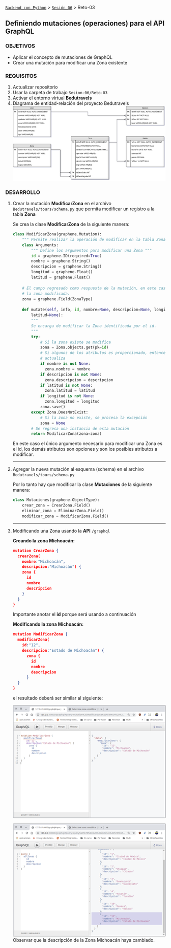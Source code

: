 [`Backend con Python`](../../Readme.md) > [`Sesión 06`](../Readme.md) > Reto-03
## Definiendo mutaciones (operaciones) para el API GraphQL

### OBJETIVOS
- Aplicar el concepto de mutaciones de GraphQL
- Crear una mutación para modificar una Zona existente

### REQUISITOS
1. Actualizar repositorio
1. Usar la carpeta de trabajo `Sesion-06/Reto-03`
1. Activar el entorno virtual __Bedutravels__
1. Diagrama de entidad-relación del proyecto Bedutravels
   ![Diagrama entidad-relación](assets/bedutravels-modelo-er.png)

### DESARROLLO
1. Crear la mutación __ModificarZona__ en el archivo `Bedutravels/tours/schema.py` que permita modificar un registro a la tabla __Zona__

   Se crea la clase __ModificarZona__ de la siguiente manera:

   ```python
   class ModificarZona(graphene.Mutation):
       """ Permite realizar la operación de modificar en la tabla Zona """
       class Arguments:
           """ Define los argumentos para modificar una Zona """
           id = graphene.ID(required=True)
           nombre = graphene.String()
           descripcion = graphene.String()
           longitud = graphene.Float()
           latitud = graphene.Float()

       # El campo regresado como respuesta de la mutación, en este caso se regresa
       # la zona modificada.
       zona = graphene.Field(ZonaType)

       def mutate(self, info, id, nombre=None, descripcion=None, longitud=None,
           latitud=None):
           """
           Se encarga de modificar la Zona identificada por el id.
           """
           try:
               # Si la zona existe se modifica
               zona = Zona.objects.get(pk=id)
               # Si algunos de los atributos es proporcionado, entonces se
               # actualiza
               if nombre is not None:
                 zona.nombre = nombre
               if descripcion is not None:
                 zona.descripcion = descripcion
               if latitud is not None:
                 zona.latitud = latitud
               if longitud is not None:
                 zona.longitud = longitud
               zona.save()
           except Zona.DoesNotExist:
               # Si la zona no existe, se procesa la excepción
               zona = None
           # Se regresa una instancia de esta mutación
           return ModificarZona(zona=zona)
   ```
   En este caso el único argumento necesario para modificar una Zona es el id, los demás atributos son opciones y son los posibles atributos a modificar.
   ***

1. Agregar la nueva mutación al esquema (schema) en el archivo `Bedutravels/tours/schema.py`

   Por lo tanto hay que modificar la clase __Mutaciones__ de la siguiente manera:

   ```python
   class Mutaciones(graphene.ObjectType):
       crear_zona = CrearZona.Field()
       eliminar_zona = EliminarZona.Field()
       modificar_zona = ModificarZona.Field()
   ```
   ***

1. Modificando una Zona usando la __API__ `/graphql`

   __Creando la zona Michoacán:__

   ```json
   mutation CrearZona {
     crearZona(
       nombre:"Michoacán",
       descripcion:"Michoacán") {
       zona {
         id
         nombre
         descripcion
       }
     }
   }
   ```
   Importante anotar el __id__ porque será usando a continuación

   __Modificando la zona Michoacán:__

   ```json
   mutation ModificarZona {
     modificarZona(
       id:"12",
       descripcion:"Estado de Michoacán") {
         zona {
           id
           nombre
           descripcion
         }
     }
   }
   ```
   el resultado deberá ser similar al siguiente:

   ![ModificarZona](assets/mutaciones-01.png)

   ![ModificarZona](assets/mutaciones-02.png)
   Observar que la descripción de la Zona Michoacán haya cambiado.
